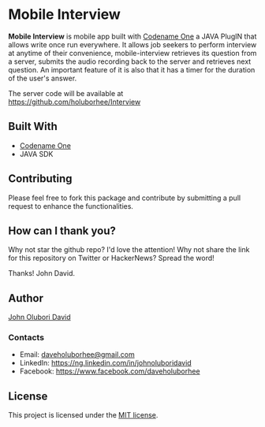 # Mobile Interview

**Mobile Interview** is mobile app built with [Codename One](https://www.codenameone.com) a JAVA PlugIN that allows write once run everywhere.
It allows job seekers to perform interview at anytime of their convenience, mobile-interview retrieves its question from a server, submits the audio recording back to the server and retrieves next question. An important feature of it is also that it has a timer for the duration of the user's answer.

The server code will be available at https://github.com/holuborhee/Interview

## Built With

* [Codename One](https://codenameone.com/)
* JAVA SDK


## Contributing

Please feel free to fork this package and contribute by submitting a pull request to enhance the functionalities.


## How can I thank you?

Why not star the github repo? I'd love the attention! Why not share the link for this repository on Twitter or HackerNews? Spread the word!

Thanks!
John David.

## Author

[John Olubori David](https://github.com/holuborhee)

### Contacts

* Email: daveholuborhee@gmail.com
* LinkedIn: https://ng.linkedin.com/in/johnoluboridavid
* Facebook: https://www.facebook.com/daveholuborhee

## License

This project is licensed under the [MIT license](http://opensource.org/licenses/MIT).
